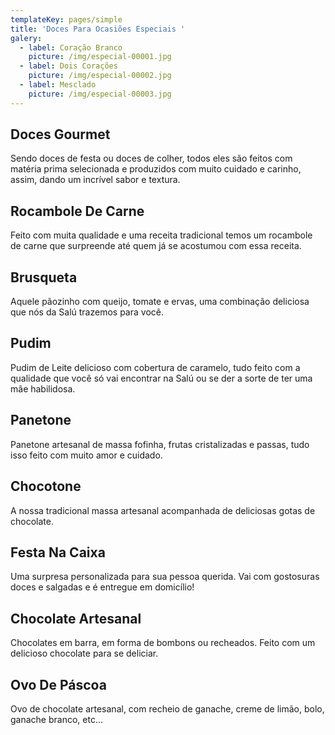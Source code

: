 ```yaml
---
templateKey: pages/simple
title: 'Doces Para Ocasiões Especiais '
galery:
  - label: Coração Branco
    picture: /img/especial-00001.jpg
  - label: Dois Corações
    picture: /img/especial-00002.jpg
  - label: Mesclado
    picture: /img/especial-00003.jpg
---
```

## Doces Gourmet

Sendo doces de festa ou doces de colher, todos eles são feitos com matéria prima selecionada e produzidos com muito cuidado e carinho, assim, dando um incrível sabor e textura.

## Rocambole De Carne

Feito com muita qualidade e uma receita tradicional temos um rocambole de carne que surpreende até quem já se acostumou com essa receita.

## Brusqueta

Aquele pãozinho com queijo, tomate e ervas, uma combinação deliciosa que nós da Salú trazemos para você.

## Pudim

Pudim de Leite delicioso com cobertura de caramelo, tudo feito com a qualidade que você só vai encontrar na Salú ou se der a sorte de ter uma mãe habilidosa.

## Panetone

Panetone artesanal de massa fofinha, frutas cristalizadas e passas, tudo isso feito com muito amor e cuidado.

## Chocotone

A nossa tradicional massa artesanal acompanhada de deliciosas gotas de chocolate.

## Festa Na Caixa

Uma surpresa personalizada para sua pessoa querida. Vai com gostosuras doces e salgadas e é entregue em domicílio!

## Chocolate Artesanal

Chocolates em barra, em forma de bombons ou recheados. Feito com um delicioso chocolate para se deliciar.

## Ovo De Páscoa

Ovo de chocolate artesanal, com recheio de ganache, creme de limão, bolo, ganache branco, etc…
